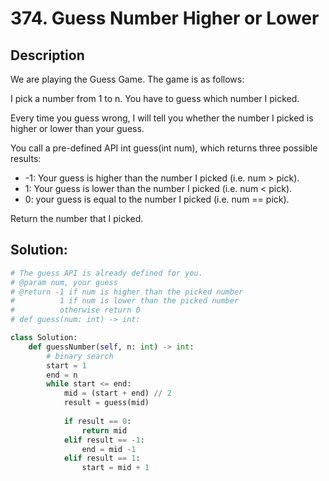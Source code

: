 # 374. Guess Number Higher or Lower

## Description
We are playing the Guess Game. The game is as follows:

I pick a number from 1 to n. You have to guess which number I picked.

Every time you guess wrong, I will tell you whether the number I picked is higher or lower than your guess.

You call a pre-defined API int guess(int num), which returns three possible results:

* -1: Your guess is higher than the number I picked (i.e. num > pick).
* 1: Your guess is lower than the number I picked (i.e. num < pick).
* 0: your guess is equal to the number I picked (i.e. num == pick).

Return the number that I picked.

## Solution: 
```py
# The guess API is already defined for you.
# @param num, your guess
# @return -1 if num is higher than the picked number
#          1 if num is lower than the picked number
#          otherwise return 0
# def guess(num: int) -> int:

class Solution:
    def guessNumber(self, n: int) -> int:
        # binary search
        start = 1
        end = n
        while start <= end:
            mid = (start + end) // 2
            result = guess(mid)
            
            if result == 0:
                return mid
            elif result == -1:
                end = mid -1
            elif result == 1:
                start = mid + 1
```